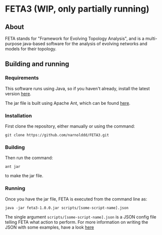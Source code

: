 # FETA3 (WIP, only partially running)

## About
FETA stands for "Framework for Evolving Topology Analysis", and is a multi-purpose java-based software for the analysis of evolving networks and models for their topology.

## Building and running

### Requirements

This software runs using Java, so if you haven't already, install the latest version [here](https://www.java.com/en/download/). 

The jar file is built using Apache Ant, which can be found [here](https://ant.apache.org/).

### Installation

First clone the repository, either manually or using the command: 

```$xslt
git clone https://github.com/narnolddd/FETA3.git
```

### Building

Then run the command:

```$xslt
ant jar
```

to make the jar file.

### Running

Once you have the jar file, FETA is executed from the command line as:

```$xslt
java -jar feta3-1.0.0.jar scripts/[some-script-name].json
```

The single argument `scripts/[some-script-name].json` is a JSON config file telling FETA what action to perform. For more information on 
writing the JSON with some examples, have a look [here](scripts/README.md)
